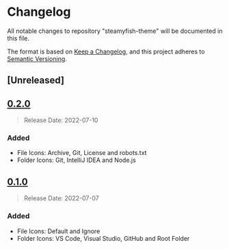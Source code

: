 # Changelog

All notable changes to repository "steamyfish-theme" will be documented in this file.

The format is based on [Keep a Changelog](https://keepachangelog.com/en/1.0.0/),
and this project adheres to [Semantic Versioning](https://semver.org/spec/v2.0.0.html).

## [Unreleased]
<!--
### Added
### Changed
### Deprecated
### Removed
### Fixed
### Security
-->
## [0.2.0](https://github.com/VitalikLevin/steamyfish-theme/releases/tag/v0.2.0)
> Release Date: 2022-07-10
### Added
- File Icons: Archive, Git, License and robots.txt
- Folder Icons: Git, IntelliJ IDEA and Node.js

## [0.1.0](https://github.com/VitalikLevin/steamyfish-theme/releases/tag/v0.1.0)
> Release Date: 2022-07-07
### Added
- File Icons: Default and Ignore
- Folder Icons: VS Code, Visual Studio, GitHub and Root Folder